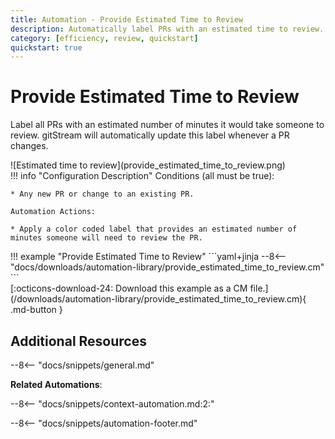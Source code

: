 ```yaml
---
title: Automation - Provide Estimated Time to Review
description: Automatically label PRs with an estimated time to review.
category: [efficiency, review, quickstart]
quickstart: true
---
```

# Provide Estimated Time to Review
Label all PRs with an estimated number of minutes it would take someone to review. gitStream will automatically update this label whenever a PR changes.

<div class="automationImage" style="align:right" markdown="1">
![Estimated time to review](provide_estimated_time_to_review.png)
</div>
<div class="automationDescription" markdown="1">
!!! info "Configuration Description"
    Conditions (all must be true):

    * Any new PR or change to an existing PR.

    Automation Actions:

    * Apply a color coded label that provides an estimated number of minutes someone will need to review the PR.
</div>
<div class="automationExample" markdown="1">
!!! example "Provide Estimated Time to Review"
    ```yaml+jinja
    --8<-- "docs/downloads/automation-library/provide_estimated_time_to_review.cm"
    ```
    <div class="result" markdown>
      <span>
      [:octicons-download-24: Download this example as a CM file.](/downloads/automation-library/provide_estimated_time_to_review.cm){ .md-button }
      </span>
    </div>
</div>

## Additional Resources

--8<-- "docs/snippets/general.md"

**Related Automations**:

--8<-- "docs/snippets/context-automation.md:2:"

--8<-- "docs/snippets/automation-footer.md"
